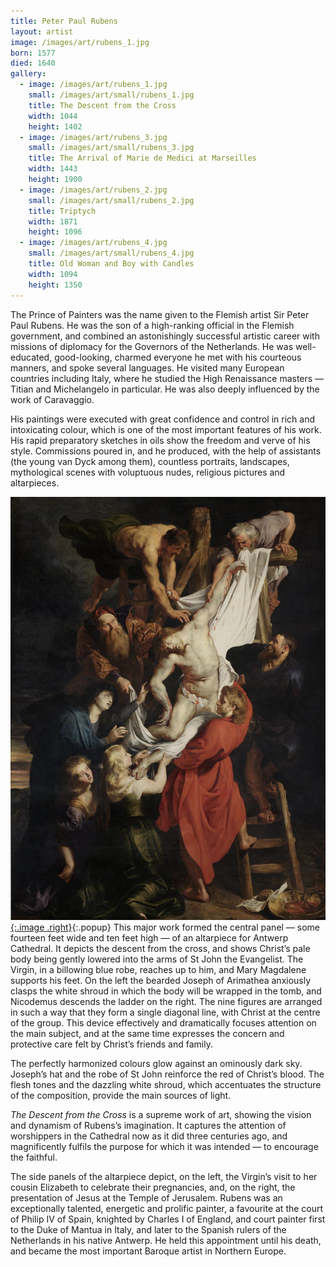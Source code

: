 ```yaml
---
title: Peter Paul Rubens
layout: artist
image: /images/art/rubens_1.jpg
born: 1577
died: 1640
gallery:
  - image: /images/art/rubens_1.jpg
    small: /images/art/small/rubens_1.jpg
    title: The Descent from the Cross
    width: 1044
    height: 1402
  - image: /images/art/rubens_3.jpg
    small: /images/art/small/rubens_3.jpg
    title: The Arrival of Marie de Medici at Marseilles
    width: 1443
    height: 1900
  - image: /images/art/rubens_2.jpg
    small: /images/art/small/rubens_2.jpg
    title: Triptych
    width: 1871
    height: 1096
  - image: /images/art/rubens_4.jpg
    small: /images/art/small/rubens_4.jpg
    title: Old Woman and Boy with Candles
    width: 1094
    height: 1350
---
```


The Prince of Painters was the name given to the Flemish artist Sir Peter Paul
Rubens. He was the son of a high-ranking official in the Flemish government,
and combined an astonishingly successful artistic career with missions of
diplomacy for the Governors of the Netherlands. He was well-educated,
good-looking, charmed everyone he met with his courteous manners, and spoke
several languages. He visited many European countries including Italy, where he
studied the High Renaissance masters &mdash; Titian and Michelangelo in particular.
He was also deeply influenced by the work of Caravaggio.

His paintings were executed with great confidence and control in rich and
intoxicating colour, which is one of the most important features of his work.
His rapid preparatory sketches in oils show the freedom and verve of his style.
Commissions poured in, and he produced, with the help of assistants (the young
van Dyck among them), countless portraits, landscapes, mythological scenes with
voluptuous nudes, religious pictures and altarpieces.

[![The Descent from the Cross](/images/art/rubens_1.jpg){:.image .right}](/images/art/rubens_1.jpg){:.popup}
This major work formed the central panel &mdash; some fourteen feet wide and
ten feet high &mdash; of an altarpiece for Antwerp Cathedral. It depicts the
descent from the cross, and shows Christ’s pale body being gently lowered into
the arms of St John the Evangelist. The Virgin, in a billowing blue robe,
reaches up to him, and Mary Magdalene supports his feet. On the left the
bearded Joseph of Arimathea anxiously clasps the white shroud in which the body
will be wrapped in the tomb, and Nicodemus descends the ladder on the right.
The nine figures are arranged in such a way that they form a single diagonal
line, with Christ at the centre of the group. This device effectively and
dramatically focuses attention on the main subject, and at the same time
expresses the concern and protective care felt by Christ’s friends and family.

The perfectly harmonized colours glow against an ominously dark sky. Joseph’s
hat and the robe of St John reinforce the red of Christ’s blood. The flesh
tones and the dazzling white shroud, which accentuates the structure of the
composition, provide the main sources of light.

_The Descent from the Cross_ is a supreme work of art, showing the vision and
dynamism of Rubens’s imagination. It captures the attention of worshippers in
the Cathedral now as it did three centuries ago, and magnificently fulfils the
purpose for which it was intended &mdash; to encourage the faithful.

The side panels of the altarpiece depict, on the left, the Virgin’s visit to
her cousin Elizabeth to celebrate their pregnancies, and, on the right, the
presentation of Jesus at the Temple of Jerusalem.  Rubens was an exceptionally
talented, energetic and prolific painter, a favourite at the court of Philip IV
of Spain, knighted by Charles I of England, and court painter first to the Duke
of Mantua in Italy, and later to the Spanish rulers of the Netherlands in his
native Antwerp. He held this appointment until his death, and became the most
important Baroque artist in Northern Europe.
